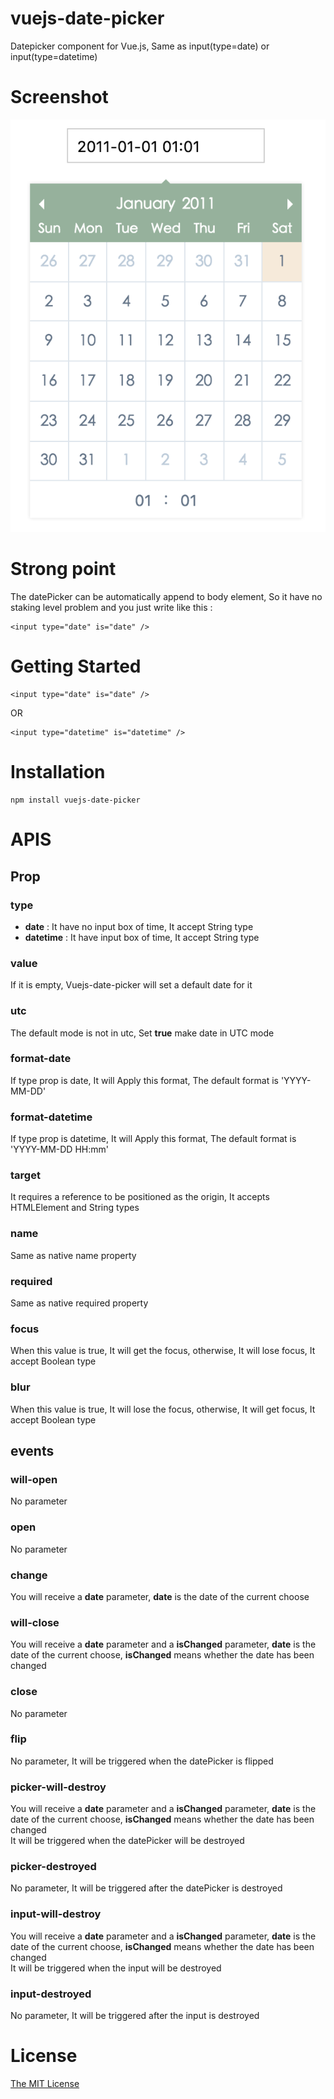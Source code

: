 # vuejs-date-picker

Datepicker component for Vue.js, Same as input(type=date) or input(type=datetime)

# Screenshot

![Screenshot](./screen-shot.png)

# Strong point

The datePicker can be automatically append to body element, So it have no staking level problem and you just write like this :
```
<input type="date" is="date" />
```

# Getting Started

```
<input type="date" is="date" />
```
OR
```
<input type="datetime" is="datetime" />
```

# Installation

```
npm install vuejs-date-picker
```

# APIS

## Prop

### type

* **date** : It have no input box of time, It accept String type
* **datetime** : It have input box of time, It accept String type

### value

If it is empty, Vuejs-date-picker will set a default date for it

### utc

The default mode is not in utc, Set **true** make date in UTC mode

### format-date

If type prop is date, It will Apply this format, The default format is 'YYYY-MM-DD'

### format-datetime

If type prop is datetime, It will Apply this format, The default format is 'YYYY-MM-DD HH:mm'

### target

It requires a reference to be positioned as the origin, It accepts HTMLElement and String types

### name

Same as native name property

### required

Same as native required property

### focus

When this value is true, It will get the focus, otherwise, It will lose focus, It accept Boolean type

### blur

When this value is true, It will lose the focus, otherwise, It will get focus, It accept Boolean type

## events

### will-open
No parameter

### open
No parameter

### change
You will receive a **date** parameter, **date** is the date of the current choose

### will-close
You will receive a **date** parameter and a **isChanged** parameter, **date** is the date of the current choose, **isChanged** means whether the date has been changed

### close
No parameter

### flip
No parameter, It will be triggered when the datePicker is flipped

### picker-will-destroy
You will receive a **date** parameter and a **isChanged** parameter, **date** is the date of the current choose, **isChanged** means whether the date has been changed    
It will be triggered when the datePicker will be destroyed

### picker-destroyed
No parameter, It will be triggered after the datePicker is destroyed

### input-will-destroy
You will receive a **date** parameter and a **isChanged** parameter, **date** is the date of the current choose, **isChanged** means whether the date has been changed    
It will be triggered when the input will be destroyed

### input-destroyed
No parameter, It will be triggered after the input is destroyed

# License

[The MIT License](https://opensource.org/licenses/MIT)
